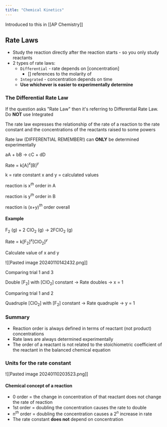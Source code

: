 ```yaml
---
title: "Chemical Kinetics"
---
```


Introduced to this in [[AP Chemistry]]
## Rate Laws

- Study the reaction directly after the reaction starts - so you only study reactants
- 2 types of rate laws:
	- `Differential` - rate depends on \[concentration]
		- \[] references to the molarity of
	- `Integrated` - concentration depends on time
	- **Use whichever is easier to experimentally determine**

### The Differential Rate Law

If the question asks "Rate Law" then it's referring to Differential Rate Law. Do **NOT** use Integrated

The rate law expresses the relationship of the rate of a reaction to the rate constant and the concentrations of the reactants raised to some powers

Rate law (DIFFERENTIAL REMEMBER!) can **ONLY** be determined experimentally

aA + bB -> cC + dD

Rate = k\[A]$^x$\[B]$^y$ 

k = rate constant
x and y = calculated values

reaction is x$^{th}$ order in A

reaction is y$^{th}$ order in B

reaction is (x+y)$^{th}$ order overall

#### Example

F$_2$ (g) + 2 ClO$_2$ (g) -> 2FClO$_2$ (g)

Rate = k\[F$_2$]$^x$\[ClO$_2$]$^y$ 

Calculate value of x and y

![[Pasted image 20240110142432.png]]

Comparing trial 1 and 3

Double \[F$_2$] with \[ClO$_2$] constant -> Rate doubles -> x = 1

Comparing trial 1 and 2

Quadruple \[ClO$_2$] with \[F$_2$] constant -> Rate quadruple -> y = 1

### Summary

- Reaction order is always defined in terms of reactant (not product) concentrations
- Rate laws are always determined experimentally
- The order of a reactant is not related to the stoichiometric coefficient of the reactant in the balanced chemical equation

### Units for the rate constant

![[Pasted image 20240110203523.png]]

#### Chemical concept of a reaction

- 0 order = the change in concentration of that reactant does not change the rate of reaction
- 1st order = doubling the concentration causes the rate to double
- n$^{th}$ order = doubling the concentration causes a 2$^n$ increase in rate
- The rate constant **does not** depend on concentration

